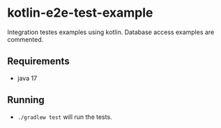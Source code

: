 # kotlin-e2e-test-example
Integration testes examples using kotlin. Database access examples are commented.

## Requirements
* java 17

## Running
* `./gradlew test` will run the tests.
